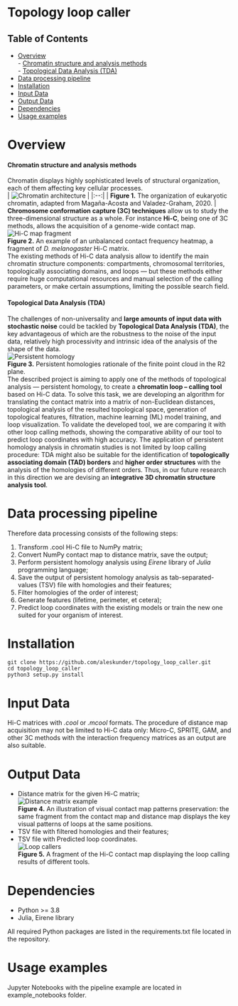 # Topology loop caller
## Table of Contents
- [Overview](#overview)<br>
      - [Chromatin structure and analysis methods](#chromatin-structure-and-analysis-methods)<br>
      - [Topological Data Analysis (TDA)](#topological-data-analysis--tda-)
- [Data processing pipeline](#data-processing-pipeline)
- [Installation](#installation)
- [Input Data](#input-data)
- [Output Data](#output-data)
- [Dependencies](#dependencies)
- [Usage examples](#usage-examples)
# Overview
#### Chromatin structure and analysis methods
Chromatin displays highly sophisticated levels of structural organization, each of them affecting key cellular processes.<br>
| ![Chromatin architecture](images/chromatin.png) |
|:--:| 
| **Figure 1.** The organization of eukaryotic chromatin, adapted from Magaña-Acosta and Valadez-Graham, 2020. |<br>
**Chromosome conformation capture (3C) techniques** allow us to study the three-dimensional structure as a whole. For instance **Hi-C**, being one of 3C methods, allows the acquisition of a genome-wide contact map.<br>
![Hi-C map fragment](images/contact_map.png)<br>
**Figure 2.** An example of an unbalanced contact frequency heatmap, a fragment of *D. melanogaster* Hi-C matrix.<br>
The existing methods of Hi-C data analysis allow to identify the main chromatin structure components: compartments, chromosomal territories, topologically associating domains, and loops — but these methods either require huge computational resources and manual selection of the calling parameters, or make certain assumptions, limiting the possible search field.
#### Topological Data Analysis (TDA)
The challenges of non-universality and **large amounts of input data with stochastic noise** could be tackled by **Topological Data Analysis (TDA)**, the key advantageous of which are the robustness to the noise of the input data, relatively high processivity and intrinsic idea of the analysis of the shape of the data.<br>
![Persistent homology](images/homologies.png)<br>
**Figure 3.** Persistent homologies rationale of the finite point cloud in the R2 plane.<br>
The described project is aiming to apply one of the methods of topological analysis — persistent homology, to create a **chromatin loop – calling tool** based on Hi-C data. To solve this task, we are developing an algorithm for translating the contact matrix into a matrix of non-Euclidean distances, topological analysis of the resulted topological space, generation of topological features, filtration, machine learning (ML) model training, and loop visualization. To validate the developed tool, we are comparing it with other loop calling methods, showing the comparative ability of our tool to predict loop coordinates with high accuracy.
The application of persistent homology analysis in chromatin studies is not limited by loop calling procedure: TDA might also be suitable for the identification of **topologically associating domain (TAD) borders** and **higher order structures** with the analysis of the  homologies of different orders. Thus, in our future research in this direction we are devising an **integrative 3D chromatin structure analysis tool**.
# Data processing pipeline
Therefore data processing consists of the following steps:
1. Transform .cool Hi-C file to NumPy matrix; 
2. Convert NumPy contact map to distance matrix, save the output;
3. Perform persistent homology analysis using *Eirene* library of *Julia* programming language;
4. Save the output of persistent homology analysis as tab-separated-values (TSV) file with homologies and their features;
5. Filter homologies of the order of interest;
6. Generate features (lifetime, perimeter, et cetera);
7. Predict loop coordinates with the existing models or train the new one suited for your organism of interest.

# Installation
```
git clone https://github.com/aleskunder/topology_loop_caller.git
cd topology_loop_caller
python3 setup.py install
```

# Input Data
Hi-C matrices with *.cool* or *.mcool* formats.
The procedure of distance map acquisition may not be limited to Hi-C data only: Micro-C, SPRITE, GAM, and other 3C methods with the interaction frequency matrices as an output are also suitable.

# Output Data
* Distance matrix for the given Hi-C matrix;<br>
![Distance matrix example](images/distance_matrix_fragment.png)<br>
**Figure 4.** An illustration of visual contact map patterns preservation: the same fragment from the contact map and distance map displays the key visual patterns of loops at the same positions.<br>
* TSV file with filtered homologies and their features;
* TSV file with Predicted loop coordinates.<br>
![Loop callers](images/loop_callers.png)<br>
**Figure 5.** A fragment of the Hi-C contact map displaying the loop calling results of different tools.

# Dependencies
* Python >= 3.8
* Julia, Eirene library

All required Python packages are listed in the requirements.txt file located in the repository.

# Usage examples
Jupyter Notebooks with the pipeline example are located in example_notebooks folder.
